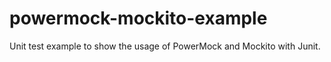# powermock-mockito-example
Unit test example to show the usage of PowerMock and Mockito with Junit.
